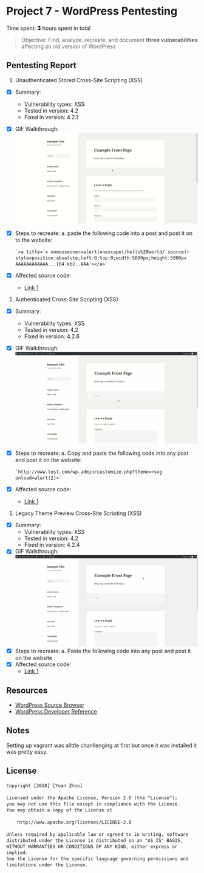 
# Project 7 - WordPress Pentesting

Time spent: **3** hours spent in total

> Objective: Find, analyze, recreate, and document **three vulnerabilities** affecting an old version of WordPress

## Pentesting Report

1. Unauthenticated Stored Cross-Site Scripting (XSS)
  - [X] Summary: 
    - Vulnerability types: XSS
    - Tested in version: 4.2
    - Fixed in version: 4.2.1
  - [X] GIF Walkthrough: ![alt-text](./UnauthorizedXSS.gif)
  - [X] Steps to recreate: 
  		a. paste the following code into a post and post it on to the website:

  		`<a title='x onmouseover=alert(unescape(/hello%20world/.source)) style=position:absolute;left:0;top:0;width:5000px;height:5000px  AAAAAAAAAAAA...[64 kb]..AAA'></a>`

  - [X] Affected source code:
    - [Link 1](https://wpvulndb.com/vulnerabilities/7945)
1. Authenticated Cross-Site Scripting (XSS)	
  - [X] Summary: 
    - Vulnerability types: XSS
    - Tested in version: 4.2
    - Fixed in version: 4.2.6
  - [X] GIF Walkthrough: ![alt-text](./XSS3.gif)
  - [X] Steps to recreate: 
  		a. Copy and paste the following code into any post and post it on the website:

  		`http://www.test.com/wp-admin/customize.php?theme=<svg onload=alert(2)>`
  - [X] Affected source code:
    - [Link 1](https://github.com/WordPress/WordPress/commit/7ab65139c6838910426567849c7abed723932b87)
1. Legacy Theme Preview Cross-Site Scripting (XSS)
  - [X] Summary: 
    - Vulnerability types: XSS
    - Tested in version: 4.2
    - Fixed in version: 4.2.4
  - [X] GIF Walkthrough: ![alt-text](./XSS2.gif)
  - [X] Steps to recreate: 
  		a. Paste the following code into any post and post it on the website
  - [X] Affected source code:
    - [Link 1](https://core.trac.wordpress.org/changeset/33549)


## Resources

- [WordPress Source Browser](https://core.trac.wordpress.org/browser/)
- [WordPress Developer Reference](https://developer.wordpress.org/reference/)


## Notes

Setting up vagrant was alittle chanllenging at first but once it was installed it was pretty easy.

## License

    Copyright [2018] [Yuan Zhou]

    Licensed under the Apache License, Version 2.0 (the "License");
    you may not use this file except in compliance with the License.
    You may obtain a copy of the License at

        http://www.apache.org/licenses/LICENSE-2.0

    Unless required by applicable law or agreed to in writing, software
    distributed under the License is distributed on an "AS IS" BASIS,
    WITHOUT WARRANTIES OR CONDITIONS OF ANY KIND, either express or implied.
    See the License for the specific language governing permissions and
    limitations under the License.